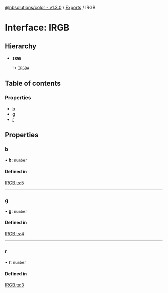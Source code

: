 [@nbsolutions/color - v1.3.0](../README.md) / [Exports](../modules.md) / IRGB

# Interface: IRGB

## Hierarchy

- **`IRGB`**

  ↳ [`IRGBA`](IRGBA.md)

## Table of contents

### Properties

- [b](IRGB.md#b)
- [g](IRGB.md#g)
- [r](IRGB.md#r)

## Properties

### b

• **b**: `number`

#### Defined in

[IRGB.ts:5](https://github.com/nbsolutions-ca/color-js/blob/4ed777f/src/IRGB.ts#L5)

___

### g

• **g**: `number`

#### Defined in

[IRGB.ts:4](https://github.com/nbsolutions-ca/color-js/blob/4ed777f/src/IRGB.ts#L4)

___

### r

• **r**: `number`

#### Defined in

[IRGB.ts:3](https://github.com/nbsolutions-ca/color-js/blob/4ed777f/src/IRGB.ts#L3)
